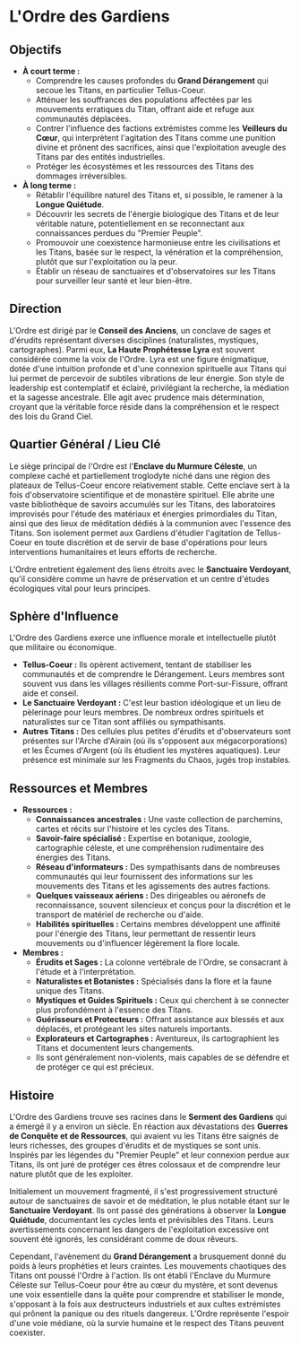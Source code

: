 # L'Ordre des Gardiens

## Objectifs

*   **À court terme :**
    *   Comprendre les causes profondes du **Grand Dérangement** qui secoue les Titans, en particulier Tellus-Coeur.
    *   Atténuer les souffrances des populations affectées par les mouvements erratiques du Titan, offrant aide et refuge aux communautés déplacées.
    *   Contrer l'influence des factions extrémistes comme les **Veilleurs du Cœur**, qui interprètent l'agitation des Titans comme une punition divine et prônent des sacrifices, ainsi que l'exploitation aveugle des Titans par des entités industrielles.
    *   Protéger les écosystèmes et les ressources des Titans des dommages irréversibles.
*   **À long terme :**
    *   Rétablir l'équilibre naturel des Titans et, si possible, le ramener à la **Longue Quiétude**.
    *   Découvrir les secrets de l'énergie biologique des Titans et de leur véritable nature, potentiellement en se reconnectant aux connaissances perdues du "Premier Peuple".
    *   Promouvoir une coexistence harmonieuse entre les civilisations et les Titans, basée sur le respect, la vénération et la compréhension, plutôt que sur l'exploitation ou la peur.
    *   Établir un réseau de sanctuaires et d'observatoires sur les Titans pour surveiller leur santé et leur bien-être.

## Direction

L'Ordre est dirigé par le **Conseil des Anciens**, un conclave de sages et d'érudits représentant diverses disciplines (naturalistes, mystiques, cartographes). Parmi eux, **La Haute Prophétesse Lyra** est souvent considérée comme la voix de l'Ordre. Lyra est une figure énigmatique, dotée d'une intuition profonde et d'une connexion spirituelle aux Titans qui lui permet de percevoir de subtiles vibrations de leur énergie. Son style de leadership est contemplatif et éclairé, privilégiant la recherche, la médiation et la sagesse ancestrale. Elle agit avec prudence mais détermination, croyant que la véritable force réside dans la compréhension et le respect des lois du Grand Ciel.

## Quartier Général / Lieu Clé

Le siège principal de l'Ordre est l'**Enclave du Murmure Céleste**, un complexe caché et partiellement troglodyte niché dans une région des plateaux de Tellus-Coeur encore relativement stable. Cette enclave sert à la fois d'observatoire scientifique et de monastère spirituel. Elle abrite une vaste bibliothèque de savoirs accumulés sur les Titans, des laboratoires improvisés pour l'étude des matériaux et énergies primordiales du Titan, ainsi que des lieux de méditation dédiés à la communion avec l'essence des Titans. Son isolement permet aux Gardiens d'étudier l'agitation de Tellus-Coeur en toute discrétion et de servir de base d'opérations pour leurs interventions humanitaires et leurs efforts de recherche.

L'Ordre entretient également des liens étroits avec le **Sanctuaire Verdoyant**, qu'il considère comme un havre de préservation et un centre d'études écologiques vital pour leurs principes.

## Sphère d'Influence

L'Ordre des Gardiens exerce une influence morale et intellectuelle plutôt que militaire ou économique.
*   **Tellus-Coeur :** Ils opèrent activement, tentant de stabiliser les communautés et de comprendre le Dérangement. Leurs membres sont souvent vus dans les villages résilients comme Port-sur-Fissure, offrant aide et conseil.
*   **Le Sanctuaire Verdoyant :** C'est leur bastion idéologique et un lieu de pèlerinage pour leurs membres. De nombreux ordres spirituels et naturalistes sur ce Titan sont affiliés ou sympathisants.
*   **Autres Titans :** Des cellules plus petites d'érudits et d'observateurs sont présentes sur l'Arche d'Airain (où ils s'opposent aux mégacorporations) et les Écumes d'Argent (où ils étudient les mystères aquatiques). Leur présence est minimale sur les Fragments du Chaos, jugés trop instables.

## Ressources et Membres

*   **Ressources :**
    *   **Connaissances ancestrales :** Une vaste collection de parchemins, cartes et récits sur l'histoire et les cycles des Titans.
    *   **Savoir-faire spécialisé :** Expertise en botanique, zoologie, cartographie céleste, et une compréhension rudimentaire des énergies des Titans.
    *   **Réseau d'informateurs :** Des sympathisants dans de nombreuses communautés qui leur fournissent des informations sur les mouvements des Titans et les agissements des autres factions.
    *   **Quelques vaisseaux aériens :** Des dirigeables ou aéronefs de reconnaissance, souvent silencieux et conçus pour la discrétion et le transport de matériel de recherche ou d'aide.
    *   **Habilités spirituelles :** Certains membres développent une affinité pour l'énergie des Titans, leur permettant de ressentir leurs mouvements ou d'influencer légèrement la flore locale.
*   **Membres :**
    *   **Érudits et Sages :** La colonne vertébrale de l'Ordre, se consacrant à l'étude et à l'interprétation.
    *   **Naturalistes et Botanistes :** Spécialisés dans la flore et la faune unique des Titans.
    *   **Mystiques et Guides Spirituels :** Ceux qui cherchent à se connecter plus profondément à l'essence des Titans.
    *   **Guérisseurs et Protecteurs :** Offrant assistance aux blessés et aux déplacés, et protégeant les sites naturels importants.
    *   **Explorateurs et Cartographes :** Aventureux, ils cartographient les Titans et documentent leurs changements.
    *   Ils sont généralement non-violents, mais capables de se défendre et de protéger ce qui est précieux.

## Histoire

L'Ordre des Gardiens trouve ses racines dans le **Serment des Gardiens** qui a émergé il y a environ un siècle. En réaction aux dévastations des **Guerres de Conquête et de Ressources**, qui avaient vu les Titans être saignés de leurs richesses, des groupes d'érudits et de mystiques se sont unis. Inspirés par les légendes du "Premier Peuple" et leur connexion perdue aux Titans, ils ont juré de protéger ces êtres colossaux et de comprendre leur nature plutôt que de les exploiter.

Initialement un mouvement fragmenté, il s'est progressivement structuré autour de sanctuaires de savoir et de méditation, le plus notable étant sur le **Sanctuaire Verdoyant**. Ils ont passé des générations à observer la **Longue Quiétude**, documentant les cycles lents et prévisibles des Titans. Leurs avertissements concernant les dangers de l'exploitation excessive ont souvent été ignorés, les considérant comme de doux rêveurs.

Cependant, l'avènement du **Grand Dérangement** a brusquement donné du poids à leurs prophéties et leurs craintes. Les mouvements chaotiques des Titans ont poussé l'Ordre à l'action. Ils ont établi l'Enclave du Murmure Céleste sur Tellus-Coeur pour être au cœur du mystère, et sont devenus une voix essentielle dans la quête pour comprendre et stabiliser le monde, s'opposant à la fois aux destructeurs industriels et aux cultes extrémistes qui prônent la panique ou des rituels dangereux. L'Ordre représente l'espoir d'une voie médiane, où la survie humaine et le respect des Titans peuvent coexister.